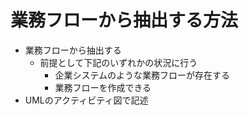 # 業務フローから抽出する方法

* 業務フローから抽出する
    * 前提として下記のいずれかの状況に行う
        * 企業システムのような業務フローが存在する
        * 業務フローを作成できる
* UMLのアクティビティ図で記述
